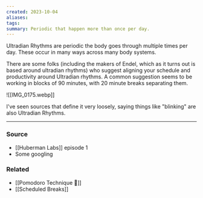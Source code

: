 ```yaml
---
created: 2023-10-04
aliases: 
tags: 
summary: Periodic that happen more than once per day.
---
```

Ultradian Rhythms are periodic the body goes through multiple times per day. These occur in many ways across many body systems. 

There are some folks (including the makers of Endel, which as it turns out is based around ultradian rhythms) who suggest aligning your schedule and productivity around Ultradian  rhythms. A common suggestion seems to be working in blocks of 90 minutes, with 20 minute breaks separating them.

![[IMG_0175.webp]]

I've seen sources that define it very loosely, saying things like "blinking" are also Ultradian Rhythms. 

****
### Source
- [[Huberman Labs]] episode 1
- Some googling

### Related
- [[Pomodoro Technique 🍅]]
- [[Scheduled Breaks]]